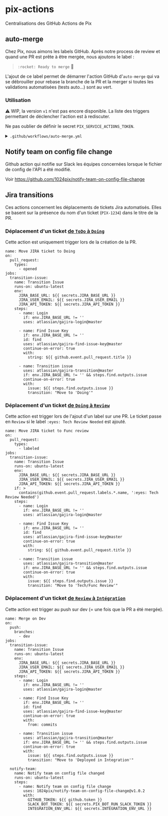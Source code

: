 # pix-actions
Centralisations des GitHub Actions de Pix

## auto-merge
Chez Pix, nous aimons les labels GitHub. Après notre process de review et quand une PR est prête à être mergée, nous ajoutons le label :

> `:rocket: Ready to merge` :rocket:

L'ajout de ce label permet de démarrer l'action GitHub d'`auto-merge` qui va se débrouiller pour rebase la branche de la PR et la merger si toutes les validations automatisées (tests auto...) sont au vert.

### Utilisation
:warning: WIP, la version `v1` n'est pas encore disponible.
La liste des triggers permettant de déclencher l'action est à rediscuter.

Ne pas oublier de définir le secret `PIX_SERVICE_ACTIONS_TOKEN`.

<details>
  <summary><code>.github/workflows/auto-merge.yml</code></summary>

```
name: automerge check

on:
  pull_request:
    types:
      - labeled
      - unlabeled
  check_suite:
    types:
      - completed
  status:
    types:
      - success

jobs:
  automerge:
    runs-on: ubuntu-latest
    steps:
      - uses: 1024pix/pix-actions/auto-merge@v0.1.2
        with:
          auto_merge_token: "${{ secrets.PIX_SERVICE_ACTIONS_TOKEN }}"

```
</details>

## Notify team on config file change

Github action qui notifie sur Slack les équipes concernées lorsque le fichier de config de l'API a été modifié.

Voir https://github.com/1024pix/notify-team-on-config-file-change

## Jira transitions

Ces actions concernent les déplacements de tickets Jira automatisés. Elles se basent sur la présence du nom d'un ticket (`PIX-1234`) dans le titre de la PR.

### Déplacement d'un ticket [de `ToDo` à `Doing`](https://github.com/1024pix/pix/blob/dev/.github/workflows/jira-transition-to-dev-in-progress.yaml)
Cette action est uniquement trigger lors de la création de la PR.

```
name: Move JIRA ticket to Doing
on:
  pull_request:
    types:
      - opened
jobs:
  transition-issue:
    name: Transition Issue
    runs-on: ubuntu-latest
    env:
      JIRA_BASE_URL: ${{ secrets.JIRA_BASE_URL }}
      JIRA_USER_EMAIL: ${{ secrets.JIRA_USER_EMAIL }}
      JIRA_API_TOKEN: ${{ secrets.JIRA_API_TOKEN }}
    steps:
      - name: Login
        if: env.JIRA_BASE_URL != ''
        uses: atlassian/gajira-login@master

      - name: Find Issue Key
        if: env.JIRA_BASE_URL != ''
        id: find
        uses: atlassian/gajira-find-issue-key@master
        continue-on-error: true
        with:
          string: ${{ github.event.pull_request.title }}

      - name: Transition issue
        uses: atlassian/gajira-transition@master
        if: env.JIRA_BASE_URL != '' && steps.find.outputs.issue
        continue-on-error: true
        with:
          issue: ${{ steps.find.outputs.issue }}
          transition: "Move to 'Doing'"
```

### Déplacement d'un ticket [de `Doing` à `Review`](https://github.com/1024pix/pix/blob/dev/.github/workflows/jira-transition-to-review.yaml)
Cette action est trigger lors de l'ajout d'un label sur une PR. Le ticket passe en `Review` si le label `:eyes: Tech Review Needed` est ajouté.

```
name: Move JIRA ticket to Func review
on:
  pull_request:
    types:
      - labeled
jobs:
  transition-issue:
    name: Transition Issue
    runs-on: ubuntu-latest
    env:
      JIRA_BASE_URL: ${{ secrets.JIRA_BASE_URL }}
      JIRA_USER_EMAIL: ${{ secrets.JIRA_USER_EMAIL }}
      JIRA_API_TOKEN: ${{ secrets.JIRA_API_TOKEN }}
    if: >
      contains(github.event.pull_request.labels.*.name, ':eyes: Tech Review Needed')
    steps:
      - name: Login
        if: env.JIRA_BASE_URL != ''
        uses: atlassian/gajira-login@master

      - name: Find Issue Key
        if: env.JIRA_BASE_URL != ''
        id: find
        uses: atlassian/gajira-find-issue-key@master
        continue-on-error: true
        with:
          string: ${{ github.event.pull_request.title }}

      - name: Transition issue
        uses: atlassian/gajira-transition@master
        if: env.JIRA_BASE_URL != '' && steps.find.outputs.issue
        continue-on-error: true
        with:
          issue: ${{ steps.find.outputs.issue }}
          transition: "Move to 'Tech/Func Review'"
```

### Déplacement d'un ticket [de `Review` à `Intégration`](https://github.com/1024pix/pix/blob/dev/.github/workflows/on-dev-merge.yaml)
Cette action est trigger au push sur dev (= une fois que la PR a été mergée).

```
name: Merge on Dev
on:
  push:
    branches:
      - dev
jobs:
  transition-issue:
    name: Transition Issue
    runs-on: ubuntu-latest
    env:
      JIRA_BASE_URL: ${{ secrets.JIRA_BASE_URL }}
      JIRA_USER_EMAIL: ${{ secrets.JIRA_USER_EMAIL }}
      JIRA_API_TOKEN: ${{ secrets.JIRA_API_TOKEN }}
    steps:
      - name: Login
        if: env.JIRA_BASE_URL != ''
        uses: atlassian/gajira-login@master

      - name: Find Issue Key
        if: env.JIRA_BASE_URL != ''
        id: find
        uses: atlassian/gajira-find-issue-key@master
        continue-on-error: true
        with:
          from: commits

      - name: Transition issue
        uses: atlassian/gajira-transition@master
        if: env.JIRA_BASE_URL != '' && steps.find.outputs.issue
        continue-on-error: true
        with:
          issue: ${{ steps.find.outputs.issue }}
          transition: "Move to 'Deployed in Integration'"

  notify-team:
    name: Notify team on config file changed
    runs-on: ubuntu-latest
    steps:
      - name: Notify team on config file change
        uses: 1024pix/notify-team-on-config-file-change@v1.0.2
        with:
          GITHUB_TOKEN: ${{ github.token }}
          SLACK_BOT_TOKEN: ${{ secrets.PIX_BOT_RUN_SLACK_TOKEN }}
          INTEGRATION_ENV_URL: ${{ secrets.INTEGRATION_ENV_URL }}
```

